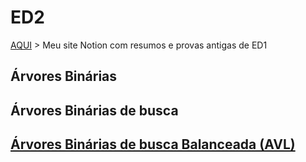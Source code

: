 # ED2

[AQUI](https://lumbar-munchkin-40b.notion.site/Estrutura-de-Dados-I-545e16d807f74798b328ee5f55126a96?pvs=4) > Meu site Notion com resumos e provas antigas de ED1

## Árvores Binárias
## Árvores Binárias de busca
## [Árvores Binárias de busca Balanceada (AVL)](https://github.com/thayssaromao/Estrutura-de-Dados/tree/main/Arvores_Binarias_Balanceadas)

